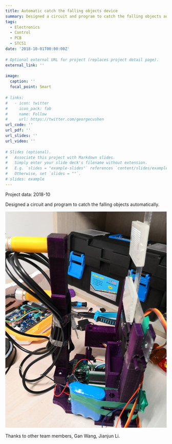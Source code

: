 ```yaml
---
title: Automatic catch the falling objects device
summary: Designed a circuit and program to catch the falling objects automatically.
tags:
  - Electronics
  - Control
  - PCB
  - STC51
date: '2018-10-01T00:00:00Z'

# Optional external URL for project (replaces project detail page).
external_link: ''

image:
  caption: ''
  focal_point: Smart

# links:
#   - icon: twitter
#     icon_pack: fab
#     name: Follow
#     url: https://twitter.com/georgecushen
url_code: ''
url_pdf: ''
url_slides: ''
url_video: ''

# Slides (optional).
#   Associate this project with Markdown slides.
#   Simply enter your slide deck's filename without extension.
#   E.g. `slides = "example-slides"` references `content/slides/example-slides.md`.
#   Otherwise, set `slides = ""`.
# slides: example
---
```

Project data: 2018-10

Designed a circuit and program to catch the falling objects automatically.

![view](./view.jpg)

Thanks to other team members, Gan Wang, Jianjun Li.

